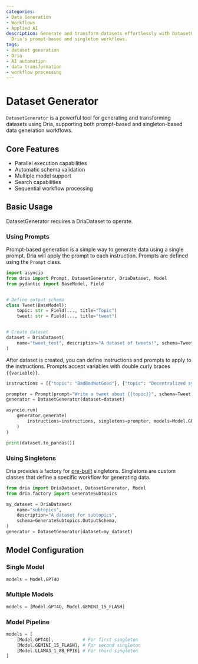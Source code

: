 ```yaml
---
categories:
- Data Generation
- Workflows
- Applied AI
description: Generate and transform datasets effortlessly with DatasetGenerator using
  Dria's prompt-based and singleton workflows.
tags:
- dataset generation
- Dria
- AI automation
- data transformation
- workflow processing
---
```


# Dataset Generator

`DatasetGenerator` is a powerful tool for generating and transforming datasets using Dria, supporting both prompt-based and singleton-based data generation workflows.

## Core Features

- Parallel execution capabilities
- Automatic schema validation
- Multiple model support
- Search capabilities
- Sequential workflow processing

## Basic Usage

DatasetGenerator requires a DriaDataset to operate. 

### Using Prompts

Prompt-based generation is a simple way to generate data using a single prompt. Dria will apply the prompt to each instruction.
Prompts are defined using the `Prompt` class. 

```python
import asyncio
from dria import Prompt, DatasetGenerator, DriaDataset, Model
from pydantic import BaseModel, Field


# Define output schema
class Tweet(BaseModel):
    topic: str = Field(..., title="Topic")
    tweet: str = Field(..., title="tweet")


# Create dataset
dataset = DriaDataset(
    name="tweet_test", description="A dataset of tweets!", schema=Tweet
)
```

After dataset is created, you can define instructions and prompts to apply to the instructions.
Prompts accept variables with double curly braces `{{variable}}`.

```python
instructions = [{"topic": "BadBadNotGood"}, {"topic": "Decentralized synthetic data"}]

prompter = Prompt(prompt="Write a tweet about {{topic}}", schema=Tweet)
generator = DatasetGenerator(dataset=dataset)

asyncio.run(
    generator.generate(
        instructions=instructions, singletons=prompter, models=Model.GPT4O
    )
)

print(dataset.to_pandas())
```

### Using Singletons

Dria provides a factory for [pre-built](../factory/simple.md) singletons. Singletons are custom classes that define a specific workflow for generating data. 

```python
from dria import DriaDataset, DatasetGenerator, Model
from dria.factory import GenerateSubtopics

my_dataset = DriaDataset(
    name="subtopics",
    description="A dataset for subtopics",
    schema=GenerateSubtopics.OutputSchema,
)
generator = DatasetGenerator(dataset=my_dataset)
```

## Model Configuration

### Single Model
```python
models = Model.GPT4O
```

### Multiple Models
```python
models = [Model.GPT4O, Model.GEMINI_15_FLASH]
```

### Model Pipeline
```python
models = [
    [Model.GPT4O],           # For first singleton
    [Model.GEMINI_15_FLASH], # For second singleton
    [Model.LLAMA3_1_8B_FP16] # For third singleton
]
```